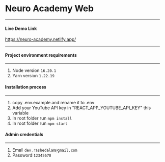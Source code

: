 # Neuro Academy Web

***

#### Live Demo Link
https://neuro-academy.netlify.app/


***

#### Project environment requirements

***

1. Node version `16.20.1`
2. Yarn version `1.22.19`

#### Installation process

***

1. copy .env.example and rename it to .env
2. Add your YouTube API key in "REACT_APP_YOUTUBE_API_KEY" this variable
3. In root folder run `npm install`
4. In root folder run `npm start`

#### Admin credentials

***

1. Email `dev.rashedalam@gmail.com`
2. Password `12345678`

